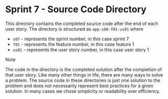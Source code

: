 # Sprint 7 - Source Code Directory
This directory contains the completed source code after the end of each user story.    The directory is structured as `app-s06-f01-us01` where
- `s07` - represents the sprint number, in this case sprint 7
- `f01` - represents the feature number, in this case feature 1
- `us01` - represents the user story number, in this case user story 1

> [!NOTE]
> The code in the directory is the completed solution after the completion of that user story.  Like many other things in life, there are many ways to solve a problem.   The source code in these directories is just one solution to the problem and does not necessarily represent best practices for a given solution.  In many cases we chose simplicity or readability over efficiency.  